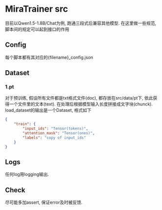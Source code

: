 # MiraTrainer src

目前以Qwen1.5-1.8B/Chat为例, 跑通三段式后兼容其他模型.
在这里做一些规范, 脚本间的规定可以起到接口的作用

## Config

每个脚本都有其对应的{filename}_config.json


## Dataset

### 1.pt

对于预训练, 假设所有文件都是txt格式文件(doc), 都存放在src/data/pt下, 依此获得一个文件里的文本(text). 在处理后根据模型输入长度拼接成文字块(chunck).
load_dataset的输出是一个Dataset, 格式如下
```json
{
    "train": {
        "input_ids": "Tensor(tokens)",
        "attention_mask": "Tensor(ones)",
        "labels": "copy of input_ids"
    }
}
```

## Logs

任何log用logging输出.

## Check

尽可能多加assert, 保证error及时被反馈.
